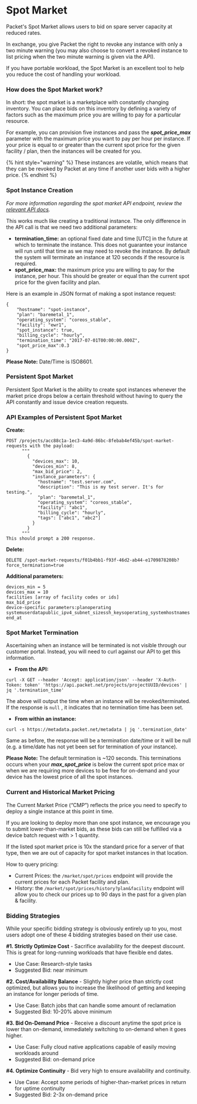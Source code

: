 <!--<meta>
{
    "title":"Deploy: Spot Market",
    "description":"Deploying Devices in Spot Market",
    "date": "09/20/2019",
    "tag":["Spot Market", "Deploy"]
}
</meta>-->

# Spot Market

Packet's Spot Market allows users to bid on spare server capacity at reduced rates.  

In exchange, you give Packet the right to revoke any instance with only a two minute warning (you may also choose to convert a revoked instance to list pricing when the two minute warning is given via the API).

If you have portable workload, the Spot Market is an excellent tool to help you reduce the cost of handling your workload.

### How does the Spot Market work?

In short: the spot market is a marketplace with constantly changing inventory.  You can place bids on this inventory by defining a variety of factors such as the maximum price you are willing to pay for a particular resource.

For example, you can provision five instances and pass the **_spot_price_max_**  parameter with the maximum price you want to pay per hour per instance.  If your price is equal to or greater than the current spot price for the given facility / plan, then the instances will be created for you.

{% hint style="warning" %}
These instances are volatile, which means that they can be revoked by Packet at any time if another user bids with a higher price.
{% endhint %}

### Spot Instance Creation

_For more information regarding the spot market API endpoint, review the [relevant API docs](https://www.packet.net/developers/api/market/)._    

This works much like creating a traditional instance.  The only difference in the API call is that we need two additional parameters:

* __termination_time:__ an optional fixed date and time [UTC] in the future at which to terminate the instance.  This does not guarantee your instance will run until that time as we may need to revoke the instance. By default the system will terminate an instance at 120 seconds if the resource is required.
* __spot_price_max:__ the maximum price you are willing to pay for the instance, per hour. This should be greater or equal than the current spot price for the given facility and plan.

Here is an example in JSON format of making a spot instance request:
```
{
    "hostname": "spot-instance",
    "plan": "baremetal_1",
    "operating_system": "coreos_stable",
    "facility": "ewr1",
    "spot_instance": true,
    "billing_cycle": "hourly",
    "termination_time": "2017-07-01T00:00:00.000Z",
    "spot_price_max":0.3
}
```
**Please Note:** Date/Time is ISO8601.

### Persistent Spot Market

Persistent Spot Market  is the ability to create spot instances whenever the market price drops below a certain threshold without having to query the API constantly and issue device creation requests.

### API Examples of Persistent Spot Market
  **Create:**
```
POST /projects/acc88c1a-1ec3-4a9d-86bc-8febab4ef45b/spot-market-requests with the payload:
      """
        {
          "devices_max": 10,
          "devices_min": 8,
          "max_bid_price": 2,
          "instance_parameters": {
            "hostname": "test.server.com",
            "description": "This is my test server. It's for testing.",
            "plan": "baremetal_1",
            "operating_system": "coreos_stable",
            "facility": "abc1",
            "billing_cycle": "hourly",
            "tags": ["abc1", "abc2"]
          }
        }
      """
This should prompt a 200 response.
```
**Delete:**
```
DELETE /spot-market-requests/f01b4bb1-f93f-46d2-ab44-e1709878208b?force_termination=true
```
**Additional parameters:**
```
devices_min = 5
devices_max = 10
facilities [array of facility codes or ids]
max_bid_price
device-specific parameters:planoperating systemuserdatapublic_ipv4_subnet_sizessh_keysoperating_systemhostnames
end_at
```
### Spot Market Termination

Ascertaining when an instance will be terminated is not visible through our customer portal.  Instead, you will need to curl against our API to get this information.

* **From the API:**
```
curl -X GET --header 'Accept: application/json' --header 'X-Auth-Token: token' 'https://api.packet.net/projects/projectUUID/devices' | jq '.termination_time'
```
The above will output the time when an instance will be revoked/terminated.  If the response is `null` , it indicates that no termination time has been set.

* **From within an instance:**
```
curl -s https://metadata.packet.net/metadata | jq '.termination_date'
```

Same as before, the response will be a termination date/time or it will be null (e.g. a time/date has not yet been set for termination of your instance).

️**Please Note:** The default termination is ~120 seconds. This terminations occurs when your **_max_spot_price_**  is below the current spot price max or when we are requiring more devices to be free for on-demand and your device has the lowest price of all the spot instances.

### Current and Historical Market Pricing

The Current Market Price (“CMP”) reflects the price you need to specify to deploy a single instance at this point in time.

If you are looking to deploy more than one spot instance, we encourage you to submit lower-than-market bids, as these bids can still be fulfilled via a device batch request with > 1 quantity.

If the listed spot market price is 10x the standard price for a server of that type, then we are out of capacity for spot market instances in that location.

How to query pricing:

* Current Prices: the `/market/spot/prices` endpoint will provide the current prices for each Packet facility and plan.
* History: the `/market/spot/prices/history?plan&facility` endpoint will allow you to check our prices up to 90 days in the past for a given plan & facility.

### Bidding Strategies

While your specific bidding strategy is obviously entirely up to you, most users adopt one of these 4 bidding strategies based on their use case.

**#1. Strictly Optimize Cost** - Sacrifice availability for the deepest discount. This is great for long-running workloads that have flexible end dates.

* Use Case: Research-style tasks
* Suggested Bid: near minimum

**#2. Cost/Availability Balance** - Slightly higher price than strictly cost optimized, but allows you to increase the likelihood of getting and keeping an instance for longer periods of time.

* Use Case: Batch jobs that can handle some amount of reclamation
* Suggested Bid: 10-20% above minimum

**#3. Bid On-Demand Price** - Receive a discount anytime the spot price is lower than on-demand, immediately switching to on-demand when it goes higher.

* Use Case: Fully cloud native applications capable of easily moving workloads around
* Suggested Bid: on-demand price

**#4. Optimize Continuity** - Bid very high to ensure availability and continuity.

* Use Case: Accept some periods of higher-than-market prices in return for uptime continuity
* Suggested Bid: 2-3x on-demand price
